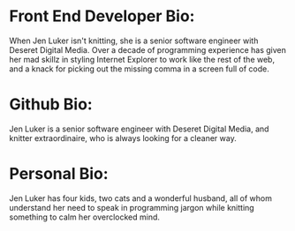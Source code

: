 # Front End Developer Bio:
When Jen Luker isn't knitting, she is a senior software engineer with Deseret Digital Media. Over a decade of programming experience has given her mad skillz in styling Internet Explorer to work like the rest of the web, and a knack for picking out the missing comma in a screen full of code.

# Github Bio:
Jen Luker is a senior software engineer with Deseret Digital Media, and knitter extraordinaire, who is always looking for a cleaner way.

# Personal Bio:
Jen Luker has four kids, two cats and a wonderful husband, all of whom understand her need to speak in programming jargon while knitting something to calm her overclocked mind.

